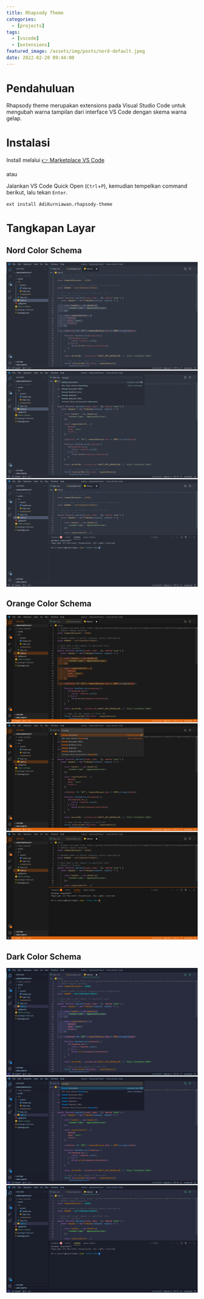 ```yaml
---
title: Rhapsody Theme
categories:
  - [projects]
tags:
  - [vscode]
  - [extensions]
featured_image: /assets/img/posts/nord-default.jpeg
date: 2022-02-20 09:44:00
---
```


# Pendahuluan

Rhapsody theme merupakan extensions pada Visual Studio Code untuk mengubah warna tampilan dari interface VS Code dengan skema warna gelap.

# Instalasi

Install melalui [👉 Marketplace VS Code](https://marketplace.visualstudio.com/items?itemName=AdiKurniawan.rhapsody-theme)

atau

Jalankan VS Code Quick Open (<kbd>`Ctrl`</kbd>+<kbd>`P`</kbd>), kemudian tempelkan command berikut, lalu tekan <kbd>`Enter`</kbd>.

```
ext install AdiKurniawan.rhapsody-theme
```

# Tangkapan Layar

## Nord Color Schema

![Default Nord](/assets/img/posts/nord-default.jpeg)
![Command Pallete Nord](/assets/img/posts/nord-commandPalette.jpeg)
![Teminal Nord](/assets/img/posts/nord-panelTerminal.jpeg)

## Orange Color Schema

![Default Orange](/assets/img/posts/orange-default.jpeg)
![Command Pallete Orange](/assets/img/posts/orange-commandPalette.jpeg)
![Teminal Orange](/assets/img/posts/orange-panelTerminal.jpeg)

## Dark Color Schema

![Default Dark](/assets/img/posts/dark-default.jpeg)
![Command Pallete Dark](/assets/img/posts/dark-commandPalette.jpeg)
![Teminal Dark](/assets/img/posts/dark-panelTerminal.jpeg)
